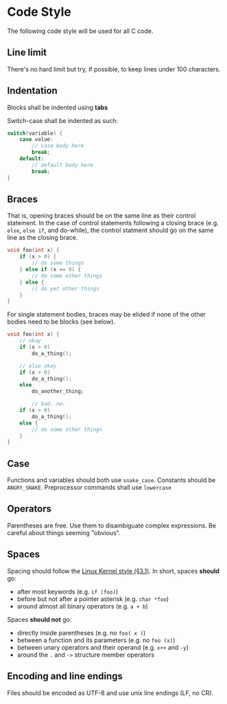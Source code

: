 Code Style
===

The following code style will be used for all C code.

## Line limit
There's no hard limit but try, if possible, to keep lines under 100 characters.

## Indentation
Blocks shall be indented using **tabs**

Switch-case shall be indented as such:
```c
switch(variable) {
	case value:
		// case body here
		break;
	default:
		// default body here
		break;
}
```

## Braces
That is, opening braces should be on the same line as their control statement.
In the case of control statements following a closing brace (e.g. `else`, `else
if`, and do-while), the control statment should go on the same line as the
closing brace.

```c
void foo(int x) {
	if (x > 0) {
		// do some things
	} else if (x == 0) {
		// do some other things
	} else {
		// do yet other things
	}
}
```

For single statement bodies, braces may be elided if none of the other bodies
need to be blocks (see below).

```c
void foo(int x) {
	// okay
	if (x > 0)
		do_a_thing();

	// also okay
	if (x > 0)
		do_a_thing();
	else
		do_another_thing;

        // bad. no.
	if (x > 0)
		do_a_thing();
	else {
		// do some other things
	}
}
```

## Case
Functions and variables should both use `snake_case`. Constants should be
`ANGRY_SNAKE`. Preprocessor commands shall use `lowercase`

## Operators
Parentheses are free. Use them to disambiguate complex expressions. Be careful
about things seeming "obvious".

## Spaces
Spacing should follow the [Linux Kernel style (§3.1)][linux-spacing]. In short,
spaces **should** go:

- after most keywords (e.g. `if (foo)`)
- before but not after a pointer asterisk (e.g. `char *foo`)
- around almost all binary operators (e.g. `a + b`)

Spaces **should not** go:

- directly inside parentheses (e.g. no `foo( x )`)
- between a function and its parameters (e.g. no `foo (x)`)
- between unary operators and their operand (e.g. `x++` and `-y`)
- around the `.` and `->` structure member operators

## Encoding and line endings
Files should be encoded as UTF-8 and use unix line endings (LF, no CR).

[linux-spacing]: https://www.kernel.org/doc/html/v4.10/process/coding-style.html#spaces
